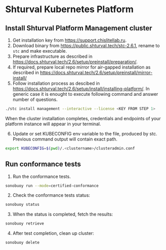 # Shturval Kubernetes Platform

## Install Shturval Platform Management cluster 

1. Get installation key from https://support.chislitellab.ru.
2. Download binary from https://public.shturval.tech/stc-2.6.1, rename to `stc` and make executable. 
3. Prepare infrastructure as described in https://docs.shturval.tech/2.6/setup/preinstall/preparation/.
4. If required, prepare local repo mirror for air-gapped installation as described in https://docs.shturval.tech/2.6/setup/preinstall/mirror-install/
5. Follow installation process as descibed in https://docs.shturval.tech/2.6/setup/install/installing-platform/. In generic case it is enought to execute following command and answer number of questions.
   
```sh
./stc install management --interactive --license <KEY FROM STEP 1>
```
When the cluster installation completes, credentials and endpoints of your platform instance will appear in your terminal.

6. Update or set KUBECONFIG env variable to the file, produced by stc. Previous command output will contain exact path.

```sh
export KUBECONFIG=$(pwd)/.<clustername>/clusteradmin.conf
```

## Run conformance tests

1. Run the conformance tests. 

```sh
sonobuoy run --mode=certified-conformance
```

2. Check the conformance tests status:
```sh
sonobuoy status
```

3. When the status is completed, fetch the results:
```sh
sonobuoy retrieve
```

4. After test completion, clean up cluster:

```sh
sonobuoy delete
```

